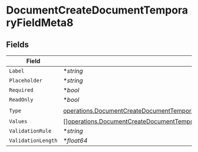 # DocumentCreateDocumentTemporaryFieldMeta8


## Fields

| Field                                                                                                                                                                                                                                                        | Type                                                                                                                                                                                                                                                         | Required                                                                                                                                                                                                                                                     | Description                                                                                                                                                                                                                                                  |
| ------------------------------------------------------------------------------------------------------------------------------------------------------------------------------------------------------------------------------------------------------------ | ------------------------------------------------------------------------------------------------------------------------------------------------------------------------------------------------------------------------------------------------------------ | ------------------------------------------------------------------------------------------------------------------------------------------------------------------------------------------------------------------------------------------------------------ | ------------------------------------------------------------------------------------------------------------------------------------------------------------------------------------------------------------------------------------------------------------ |
| `Label`                                                                                                                                                                                                                                                      | **string*                                                                                                                                                                                                                                                    | :heavy_minus_sign:                                                                                                                                                                                                                                           | N/A                                                                                                                                                                                                                                                          |
| `Placeholder`                                                                                                                                                                                                                                                | **string*                                                                                                                                                                                                                                                    | :heavy_minus_sign:                                                                                                                                                                                                                                           | N/A                                                                                                                                                                                                                                                          |
| `Required`                                                                                                                                                                                                                                                   | **bool*                                                                                                                                                                                                                                                      | :heavy_minus_sign:                                                                                                                                                                                                                                           | N/A                                                                                                                                                                                                                                                          |
| `ReadOnly`                                                                                                                                                                                                                                                   | **bool*                                                                                                                                                                                                                                                      | :heavy_minus_sign:                                                                                                                                                                                                                                           | N/A                                                                                                                                                                                                                                                          |
| `Type`                                                                                                                                                                                                                                                       | [operations.DocumentCreateDocumentTemporaryFieldMetaDocumentsResponse200ApplicationJSONResponseBodyDocumentFieldsType](../../models/operations/documentcreatedocumenttemporaryfieldmetadocumentsresponse200applicationjsonresponsebodydocumentfieldstype.md) | :heavy_check_mark:                                                                                                                                                                                                                                           | N/A                                                                                                                                                                                                                                                          |
| `Values`                                                                                                                                                                                                                                                     | [][operations.DocumentCreateDocumentTemporaryFieldMetaDocumentsValues](../../models/operations/documentcreatedocumenttemporaryfieldmetadocumentsvalues.md)                                                                                                   | :heavy_minus_sign:                                                                                                                                                                                                                                           | N/A                                                                                                                                                                                                                                                          |
| `ValidationRule`                                                                                                                                                                                                                                             | **string*                                                                                                                                                                                                                                                    | :heavy_minus_sign:                                                                                                                                                                                                                                           | N/A                                                                                                                                                                                                                                                          |
| `ValidationLength`                                                                                                                                                                                                                                           | **float64*                                                                                                                                                                                                                                                   | :heavy_minus_sign:                                                                                                                                                                                                                                           | N/A                                                                                                                                                                                                                                                          |